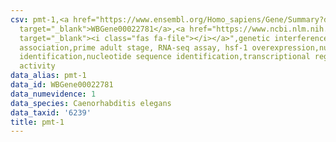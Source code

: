 ```yaml
---
csv: pmt-1,<a href="https://www.ensembl.org/Homo_sapiens/Gene/Summary?db=core;g=WBGene00022781"
  target="_blank">WBGene00022781</a>,<a href="https://www.ncbi.nlm.nih.gov/pubmed/30894454"
  target="_blank"><i class="fas fa-file"></i></a>",genetic interference,functional
  association,prime adult stage, RNA-seq assay, hsf-1 overexpression,nucleotide sequence
  identification,nucleotide sequence identification,transcriptional regulation,up-regulates
  activity
data_alias: pmt-1
data_id: WBGene00022781
data_numevidence: 1
data_species: Caenorhabditis elegans
data_taxid: '6239'
title: pmt-1
---
```

